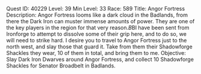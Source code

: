 Quest ID: 40229
Level: 39
Min Level: 33
Race: 589
Title: Angor Fortress
Description: Angor Fortress looms like a dark cloud in the Badlands, from there the Dark Iron can muster immense amounts of power. They are one of the key players in the region for that very reason.$B$BI have been sent from Ironforge to attempt to dissolve some of their grip here, and to do so, we will need to strike hard. I desire you to travel to Angor Fortress just to the north west, and slay those that guard it. Take from them their Shadowforge Shackles they wear, 10 of them in total, and bring them to me.
Objective: Slay Dark Iron Dwarves around Angor Fortress, and collect 10 Shadowforge Shackles for Senator Broadbelt in Badlands.
